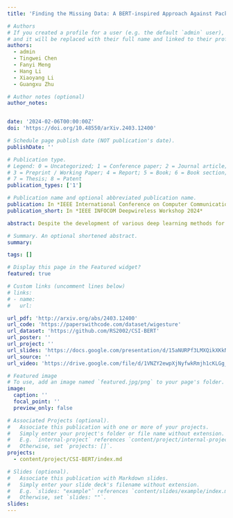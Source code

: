 ```yaml
---
title: 'Finding the Missing Data: A BERT-inspired Approach Against Package Loss in Wireless Sensing'

# Authors
# If you created a profile for a user (e.g. the default `admin` user), write the username (folder name) here
# and it will be replaced with their full name and linked to their profile.
authors:
  - admin
  - Tingwei Chen
  - Fanyi Meng
  - Hang Li
  - Xiaoyang Li
  - Guangxu Zhu

# Author notes (optional)
author_notes:


date: '2024-02-06T00:00:00Z'
doi: 'https://doi.org/10.48550/arXiv.2403.12400'

# Schedule page publish date (NOT publication's date).
publishDate: ''

# Publication type.
# Legend: 0 = Uncategorized; 1 = Conference paper; 2 = Journal article;
# 3 = Preprint / Working Paper; 4 = Report; 5 = Book; 6 = Book section;
# 7 = Thesis; 8 = Patent
publication_types: ['1']

# Publication name and optional abbreviated publication name.
publication: In *IEEE International Conference on Computer Communications Deepwireless Workshop 2024*
publication_short: In *IEEE INFOCOM Deepwireless Workshop 2024*

abstract: Despite the development of various deep learning methods for Wi-Fi sensing, package loss often results in noncontinuous estimation of the Channel State Information (CSI), which negatively impacts the performance of the learning models. To overcome this challenge, we propose a deep learning model based on Bidirectional Encoder Representations from Transformers (BERT) for CSI recovery, named CSI-BERT. CSI-BERT can be trained in an self-supervised manner on the target dataset without the need for additional data. Furthermore, unlike traditional interpolation methods that focus on one subcarrier at a time, CSI-BERT captures the sequential relationships across different subcarriers. Experimental results demonstrate that CSIBERT achieves lower error rates and faster speed compared to traditional interpolation methods, even when facing with high loss rates. Moreover, by harnessing the recovered CSI obtained from CSI-BERT, other deep learning models like Residual Network and Recurrent Neural Network can achieve an average increase in accuracy of approximately 15% in Wi-Fi sensing tasks. The collected dataset WiGesture and code for our model are publicly available at https://github.com/RS2002/CSI-BERT.

# Summary. An optional shortened abstract.
summary: 

tags: []

# Display this page in the Featured widget?
featured: true

# Custom links (uncomment lines below)
# links:
# - name: 
#   url: 

url_pdf: 'http://arxiv.org/abs/2403.12400'
url_code: 'https://paperswithcode.com/dataset/wigesture'
url_dataset: 'https://github.com/RS2002/CSI-BERT'
url_poster: ''
url_project: ''
url_slides: 'https://docs.google.com/presentation/d/15aNURPf3LMXQikXKkN5b7Pp9HWV1kWIJ/edit?usp=sharing&ouid=115821974896546102715&rtpof=true&sd=true'
url_source: ''
url_video: 'https://drive.google.com/file/d/1VNZY2ewpXjNyfwkRmjh1cKLGg_a1nTLw/view?usp=drive_link'

# Featured image
# To use, add an image named `featured.jpg/png` to your page's folder.
image:
  caption: ''
  focal_point: ''
  preview_only: false

# Associated Projects (optional).
#   Associate this publication with one or more of your projects.
#   Simply enter your project's folder or file name without extension.
#   E.g. `internal-project` references `content/project/internal-project/index.md`.
#   Otherwise, set `projects: []`.
projects:
  - content/project/CSI-BERT/index.md

# Slides (optional).
#   Associate this publication with Markdown slides.
#   Simply enter your slide deck's filename without extension.
#   E.g. `slides: "example"` references `content/slides/example/index.md`.
#   Otherwise, set `slides: ""`.
slides: 
---
```

